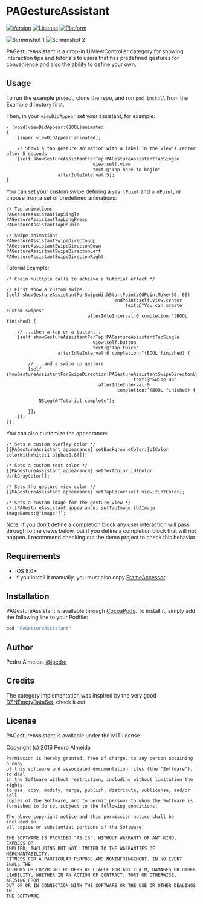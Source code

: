 # PAGestureAssistant

[![Version](https://img.shields.io/cocoapods/v/PAGestureAssistant.svg?style=flat)](http://cocoapods.org/pods/PAGestureAssistant)
[![License](https://img.shields.io/cocoapods/l/PAGestureAssistant.svg?style=flat)](http://cocoapods.org/pods/PAGestureAssistant)
[![Platform](https://img.shields.io/cocoapods/p/PAGestureAssistant.svg?style=flat)](http://cocoapods.org/pods/PAGestureAssistant)

![Screenshot 1](https://raw.githubusercontent.com/ipedro/PAGestureAssistant/master/screenshot1.gif)
![Screenshot 2](https://raw.githubusercontent.com/ipedro/PAGestureAssistant/master/screenshot2.gif)

PAGestureAssistant is a drop-in UIViewController category for showing interaction tips and tutorials to users that has predefined gestures for convenience and also the ability to define your own.

## Usage

To run the example project, clone the repo, and run `pod install` from the Example directory first.

Then, in your `viewDidAppear` set your assistant, for example:
```
- (void)viewDidAppear:(BOOL)animated
{
    [super viewDidAppear:animated];

    // Shows a tap gesture animation with a label in the view's center after 5 seconds
    [self showGestureAssistantForTap:PAGestureAssistantTapSingle
                                view:self.view
                                text:@"Tap here to begin"
                   afterIdleInterval:5];
}
```

You can set your custom swipe defining a `startPoint` and `endPoint`, or choose from a set of predefined animations:
```
// Tap animations
PAGestureAssistantTapSingle
PAGestureAssistantTapLongPress
PAGestureAssistantTapDouble

// Swipe animations
PAGestureAssistantSwipeDirectonUp
PAGestureAssistantSwipeDirectonDown
PAGestureAssistantSwipeDirectonLeft
PAGestureAssistantSwipeDirectonRight

```

Tutorial Example:

```
/* Chain multiple calls to achieve a tutorial effect */

// First show a custom swipe...
[self showGestureAssistantForSwipeWithStartPoint:CGPointMake(60, 60)
                                        endPoint:self.view.center
                                            text:@"You can create custom swipes"
                              afterIdleInterval:0 completion:^(BOOL finished) {

    // ...then a tap on a button...
    [self showGestureAssistantForTap:PAGestureAssistantTapSingle
                                view:self.button
                                text:@"Tap twice"
                   afterIdleInterval:0 completion:^(BOOL finished) {

        // ...and a swipe up gesture
        [self showGestureAssistantForSwipeDirection:PAGestureAssistantSwipeDirectonUp
                                               text:@"Swipe up"
                                  afterIdleInterval:0
                                         completion:^(BOOL finished) {

            NSLog(@"Tutorial complete");

        }];
    }];
}];
```

You can also customize the appearance:

```
/* Sets a custom overlay color */
[[PAGestureAssistant appearance] setBackgroundColor:[UIColor colorWithWhite:1 alpha:0.8f]];

/* Sets a custom text color */
[[PAGestureAssistant appearance] setTextColor:[UIColor darkGrayColor]];

/* Sets the gesture view color */
[[PAGestureAssistant appearance] setTapColor:self.view.tintColor];

/* Sets a custom image for the gesture view */
//[[PAGestureAssistant appearance] setTapImage:[UIImage imageNamed:@"image"]];

```

Note: If you don't define a completion block any user interaction will pass through to the views below, but if you define a completion block that will not happen. I recommend checking out the demo project to check this behavior.

## Requirements

- iOS 8.0+
- If you install it manually, you must also copy  [FrameAccessor](https://github.com/AlexDenisov/FrameAccessor).


## Installation

PAGestureAssistant is available through [CocoaPods](http://cocoapods.org). To install
it, simply add the following line to your Podfile:

```ruby
pod "PAGestureAssistant"
```

## Author

Pedro Almeida, [@ipedro](https://twitter.com/ipedro)

## Credits

The category implementation was inspired by the very good [DZNEmptyDataSet](https://github.com/dzenbot/DZNEmptyDataSet), check it out.
## License

PAGestureAssistant is available under the MIT license.

Copyright (c) 2016 Pedro Almeida

```
Permission is hereby granted, free of charge, to any person obtaining a copy
of this software and associated documentation files (the "Software"), to deal
in the Software without restriction, including without limitation the rights
to use, copy, modify, merge, publish, distribute, sublicense, and/or sell
copies of the Software, and to permit persons to whom the Software is
furnished to do so, subject to the following conditions:

The above copyright notice and this permission notice shall be included in
all copies or substantial portions of the Software.

THE SOFTWARE IS PROVIDED "AS IS", WITHOUT WARRANTY OF ANY KIND, EXPRESS OR
IMPLIED, INCLUDING BUT NOT LIMITED TO THE WARRANTIES OF MERCHANTABILITY,
FITNESS FOR A PARTICULAR PURPOSE AND NONINFRINGEMENT. IN NO EVENT SHALL THE
AUTHORS OR COPYRIGHT HOLDERS BE LIABLE FOR ANY CLAIM, DAMAGES OR OTHER
LIABILITY, WHETHER IN AN ACTION OF CONTRACT, TORT OR OTHERWISE, ARISING FROM,
OUT OF OR IN CONNECTION WITH THE SOFTWARE OR THE USE OR OTHER DEALINGS IN
THE SOFTWARE.
```
